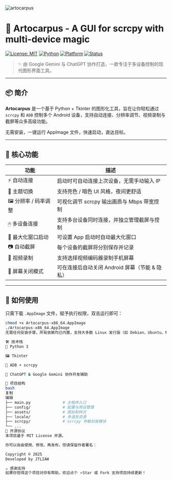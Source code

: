 ![artocarpus](https://github.com/user-attachments/assets/290bbf63-14cd-4c6b-92a7-b8d732462ecc)



# 🌿 Artocarpus - A GUI for scrcpy with multi-device magic

[![License: MIT](https://img.shields.io/badge/License-MIT-green.svg)](LICENSE)
[![Python](https://img.shields.io/badge/Python-3.x-blue.svg)](https://www.python.org/)
[![Platform](https://img.shields.io/badge/Platform-Linux--AppImage-important)](#)
[![Status](https://img.shields.io/badge/Status-Active-brightgreen)](#)

> ✨ 由 Google Gemini 与 ChatGPT 协作打造，一款专注于多设备控制的现代图形界面工具。

---

## 📦 简介

**Artocarpus** 是一个基于 Python + Tkinter 的图形化工具，旨在让你轻松通过 `scrcpy` 和 `ADB` 控制多个 Android 设备，支持自动连接、分辨率调节、视频录制与截屏等众多高级功能。

无需安装，一键运行 AppImage 文件，快速启动，直达目标。

---

## 🎯 核心功能

| 功能                 | 描述                                                                 |
|----------------------|----------------------------------------------------------------------|
| ⚡ 自动连接           | 启动时可自动连接上次设备，无需手动输入 IP                           |
| 🎨 主题切换           | 支持亮色 / 暗色 UI 风格，夜间更舒适                                 |
| 🖼 分辨率 / 码率调整  | 可视化调节 scrcpy 输出画质与 Mbps 带宽控制                          |
| 🖱 多设备连接         | 支持多台设备同时连接，并独立管理截屏与控制                         |
| 🔲 最大化窗口启动     | 可设置 App 启动时自动最大化窗口                                     |
| 📷 自动截屏           | 每个设备的截屏将分别保存并记录                                      |
| 🎥 视频录制           | 支持选择视频编码器录制手机屏幕                                     |
| 🌙 屏幕关闭模式       | 可在连接后自动关闭 Android 屏幕（节能 & 隐私）                      |

---

## 🚀 如何使用

只需下载 `.AppImage` 文件，赋予执行权限，双击运行即可：

```bash
chmod +x Artocarpus-x86_64.AppImage
./Artocarpus-x86_64.AppImage
无需任何安装步骤，所有依赖均已内置，支持大多数 Linux 发行版（如 Debian、Ubuntu、Mint、Peppermint 等）。

🛠 技术栈
🐍 Python 3

🖼 Tkinter

📱 ADB + scrcpy

🤖 ChatGPT & Google Gemini 协作开发辅助

🧱 项目结构
bash
复制
编辑
├── main.py              # 主程序入口
├── config/              # 配置与预设管理
├── assets/              # 图标和样式
├── locale/              # 多语言资源
├── scrcpy/              # scrcpy 参数封装模块
└── ...
📜 开源协议
本项目基于 MIT License 开源。

你可以自由使用、修改、再发布，但请保留作者署名：

Copyright © 2025
Developed by JTLIAW

☕ 感谢支持
如果你觉得这个项目对你有帮助，欢迎点个 ⭐Star 或 Fork 支持项目持续更新！
